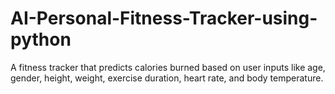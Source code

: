 # AI-Personal-Fitness-Tracker-using-python
A fitness tracker that predicts calories burned based on user inputs like age, gender, height, weight, exercise duration, heart rate, and body temperature.

